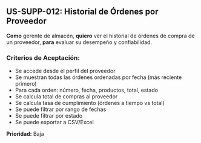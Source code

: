 ## US-SUPP-012: Historial de Órdenes por Proveedor
**Como** gerente de almacén,
**quiero** ver el historial de órdenes de compra de un proveedor,
**para** evaluar su desempeño y confiabilidad.

### Criterios de Aceptación:
- Se accede desde el perfil del proveedor
- Se muestran todas las órdenes ordenadas por fecha (más reciente primero)
- Para cada orden: número, fecha, productos, total, estado
- Se calcula total de compras al proveedor
- Se calcula tasa de cumplimiento (órdenes a tiempo vs total)
- Se puede filtrar por rango de fechas
- Se puede filtrar por estado
- Se puede exportar a CSV/Excel

**Prioridad:** Baja
